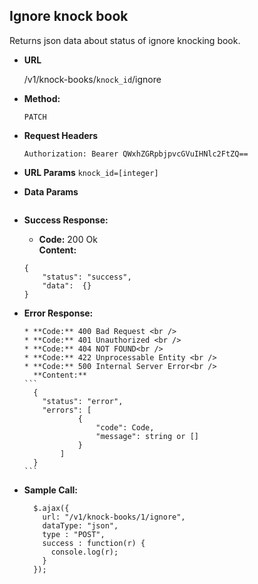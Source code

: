 **Ignore knock book**
----
  Returns json data about status of ignore knocking book.

* **URL**

  /v1/knock-books/`knock_id`/ignore

* **Method:**

  `PATCH`

*  **Request Headers**

    `Authorization: Bearer QWxhZGRpbjpvcGVuIHNlc2FtZQ==`
      
*  **URL Params**
  `knock_id=[integer]`

* **Data Params**

  ```
  ```
    
* **Success Response:**

  * **Code:** 200 Ok <br />
    **Content:** 
  ```
  {
      "status": "success",
      "data":  {}
  }
  ```
 
* **Error Response:**

      * **Code:** 400 Bad Request <br />
      * **Code:** 401 Unauthorized <br />
      * **Code:** 404 NOT FOUND<br />
      * **Code:** 422 Unprocessable Entity <br />
      * **Code:** 500 Internal Server Error<br />
        **Content:** 
      ```
        {
          "status": "error",
          "errors": [
                  {
                      "code": Code,
                      "message": string or []
                  }
              ]
        }
      ```

* **Sample Call:**

  ```
    $.ajax({
      url: "/v1/knock-books/1/ignore",
      dataType: "json",
      type : "POST",
      success : function(r) {
        console.log(r);
      }
    });
  ```